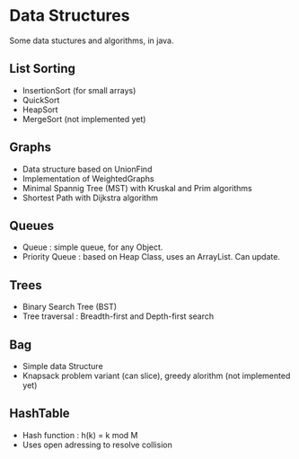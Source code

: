 # Data Structures
Some data stuctures and algorithms, in java.

## List Sorting
- InsertionSort (for small arrays)
- QuickSort
- HeapSort
- MergeSort (not implemented yet)

## Graphs
- Data structure based on UnionFind
- Implementation of WeightedGraphs
- Minimal Spannig Tree (MST) with Kruskal and Prim algorithms
- Shortest Path with Dijkstra algorithm

## Queues
- Queue : simple queue, for any Object.
- Priority Queue : based on Heap Class, uses an ArrayList. Can update.

## Trees
- Binary Search Tree (BST)
- Tree traversal : Breadth-first and Depth-first search

## Bag
- Simple data Structure
- Knapsack problem variant (can slice), greedy alorithm (not implemented yet)

## HashTable
- Hash function : h(k) = k mod M
- Uses open adressing to resolve collision
